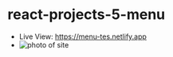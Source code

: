 # react-projects-5-menu
- Live View: https://menu-tes.netlify.app
- ![photo of site](https://i.ibb.co/CBDZf9F/screencapture-menu-tes-netlify-app-2023-01-30-17-41-31.png)
